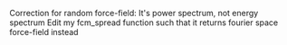 Correction for random force-field: It's power spectrum, not energy spectrum
Edit my fcm_spread function such that it returns fourier space force-field instead